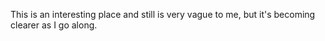 This is an interesting place and still is very vague to me, but it's becoming clearer as I go along.
